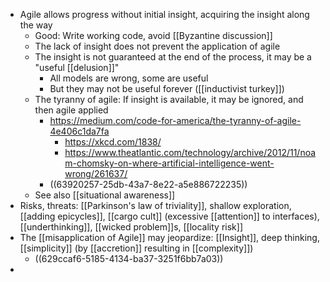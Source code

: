 - Agile allows progress without initial insight, acquiring the insight along the way
	- Good: Write working code, avoid [[Byzantine discussion]]
	- The lack of insight does not prevent the application of agile
	- The insight is not guaranteed at the end of the process, it may be a "useful [[delusion]]"
		- All models are wrong, some are useful
		- But they may not be useful forever ([[inductivist turkey]])
	- The tyranny of agile: If insight is available, it may be ignored, and then agile applied
		- https://medium.com/code-for-america/the-tyranny-of-agile-4e406c1da7fa
			- https://xkcd.com/1838/
			- https://www.theatlantic.com/technology/archive/2012/11/noam-chomsky-on-where-artificial-intelligence-went-wrong/261637/
		- ((63920257-25db-43a7-8e22-a5e886722235))
	- See also [[situational awareness]]
- Risks, threats: [[Parkinson's law of triviality]], shallow exploration, [[adding epicycles]], [[cargo cult]] (excessive [[attention]] to interfaces), [[underthinking]], [[wicked problem]]s, [[locality risk]]
- The [[misapplication of Agile]] may jeopardize: [[Insight]], deep thinking, [[simplicity]] (by [[accretion]] resulting in [[complexity]])
	- ((629ccaf6-5185-4134-ba37-3251f6bb7a03))
-